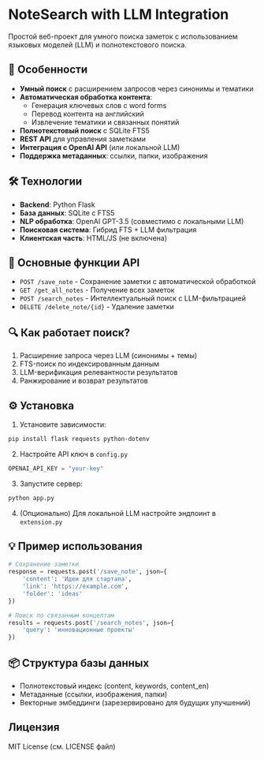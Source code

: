 # NoteSearch with LLM Integration

Простой веб-проект для умного поиска заметок с использованием языковых моделей (LLM) и полнотекстового поиска.

## 🌟 Особенности

- **Умный поиск** с расширением запросов через синонимы и тематики
- **Автоматическая обработка контента**:
  - Генерация ключевых слов с word forms
  - Перевод контента на английский
  - Извлечение тематики и связанных понятий
- **Полнотекстовый поиск** с SQLite FTS5
- **REST API** для управления заметками
- **Интеграция с OpenAI API** (или локальной LLM)
- **Поддержка метаданных**: ссылки, папки, изображения

## 🛠 Технологии

- **Backend**: Python Flask
- **База данных**: SQLite с FTS5
- **NLP обработка**: OpenAI GPT-3.5 (совместимо с локальными LLM)
- **Поисковая система**: Гибрид FTS + LLM фильтрация
- **Клиентская часть**: HTML/JS (не включена)

## 🚀 Основные функции API

- `POST /save_note` - Сохранение заметки с автоматической обработкой
- `GET /get_all_notes` - Получение всех заметок
- `POST /search_notes` - Интеллектуальный поиск с LLM-фильтрацией
- `DELETE /delete_note/{id}` - Удаление заметки

## 🔍 Как работает поиск?

1. Расширение запроса через LLM (синонимы + темы)
2. FTS-поиск по индексированным данным
3. LLM-верификация релевантности результатов
4. Ранжирование и возврат результатов

## ⚙️ Установка

1. Установите зависимости:
```bash
pip install flask requests python-dotenv
```

2. Настройте API ключ в `config.py`
```python
OPENAI_API_KEY = "your-key"
```

3. Запустите сервер:
```bash
python app.py
```

4. (Опционально) Для локальной LLM настройте эндпоинт в `extension.py`

## 💡 Пример использования

```python
# Сохранение заметки
response = requests.post('/save_note', json={
    'content': 'Идеи для стартапа',
    'link': 'https://example.com',
    'folder': 'ideas'
})

# Поиск по связанным концептам
results = requests.post('/search_notes', json={
    'query': 'инновационные проекты'
})
```

## 📦 Структура базы данных
- Полнотекстовый индекс (content, keywords, content_en)
- Метаданные (ссылки, изображения, папки)
- Векторные эмбеддинги (зарезервировано для будущих улучшений)

## Лицензия
MIT License (см. LICENSE файл)